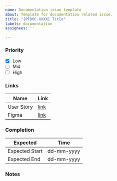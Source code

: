 ```yaml
---
name: Documentation issue template
about: Template for documentation related issue.
title: "[PFDOC-XXXX] Title"
labels: documentation
assignees: ''

---
```


### Priority 
- [x] Low
- [ ] Mid
- [ ] High

### Links
Name | Link
-|-
User Story | [link]()
Figma | [link]()

### Completion
Expected | Time
-|-
Expected Start | dd-mm-yyyy
Expected End | dd-mm-yyyy

### Notes
>
